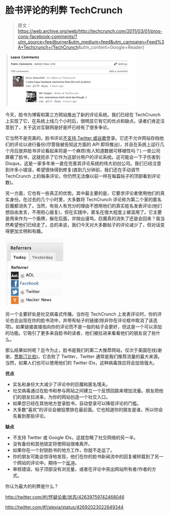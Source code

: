 # 脸书评论的利弊 TechCrunch

> 原文：<https://web.archive.org/web/http://techcrunch.com/2011/03/01/pros-cons-facebook-comments/?utm_source=feedburner&utm_medium=feed&utm_campaign=Feed%3A+Techcrunch+(TechCrunch>&utm_content=Google+Reader)

![](img/737cc65b76501338a3d1e2ce7f0d141b.png)

今天，脸书为博客和第三方网站推出了新的评论系统。我们已经在 TechCrunch 上实现了它，在系统上线几个小时后，很明显它有它的优点和缺点。读者们肯定注意到了，关于这对互联网是好是坏已经有了很多争论。

它当然不是完美的。脸书评论[不支持 Twitter 或谷歌](https://web.archive.org/web/20230203004011/https://techcrunch.com/2011/03/01/facebook-comments-twitter-google/)登录。它还不允许网站存档他们的评论以进行备份(尽管我被告知这方面的 API 即将推出)，并且在系统上运行几个月后放弃脸书评论看起来将是一个麻烦(有人知道数据可移植性吗？).一些公司屏蔽了脸书，这就扼杀了它作为这部分用户的评论系统。这可能会一下子伤害到 Disqus，这是一家多年来一直在完善其评论系统的伟大初创公司。我们已经注意到许多小错误，希望很快得到修复(直到几分钟前，我们还在手动调节 TechCrunch 上的每条评论，你仍然无法像以前一样在每篇帖子的顶部看到评论数)。

另一方面，它也有一些真正的优势。其中最主要的是，它要求评论者使用他们的真实身份。在过去的几个小时里，大多数将 TechCrunch 评论称为第二个家的匿名巨魔都消失了。当然，有些人有充分的理由不想用他们的真实姓名发表评论(他们想自由发言，不用担心报复)，但在实践中，匿名在很大程度上被滥用了。它主要是用来作为一个盾牌，躲在后面，并抛出谩骂。巨魔真的消失了还是会回来？我当然希望他们已经走了。总的来说，我们今天对大多数帖子的评论减少了，但对话变得更加文明和有趣。

![](img/0078d6519942e6aaf783c3e5c2b43ed7.png)

另一个主要好处是社交病毒式传播。当你在 TechCrunch 上发表评论时，你的评论也会出现在你的脸书流中，并带有帖子的链接(除非你在评论框中取消了该选项)。如果链接直接指向你的评论而不是一般的帖子会更好，但这是一个可以添加的功能。它吸引了更多来自脸书的读者，他们被拉进来看看他们的朋友说了些什么。

那么结果如何呢？迄今为止，脸书是我们的第二大推荐网站，仅次于美国在线(谢谢，[贾斯汀比伯](https://web.archive.org/web/20230203004011/https://techcrunch.com/2011/03/01/what-every-entrepreneur-could-learn-from-justin-bieber/))。它击败了 Twitter，Twitter 通常是我们推荐流量的最大来源。当然，如果人们也可以使用他们的 Twitter IDs，这种病毒效应将会加倍强大。

**优点**

*   实名和身份大大减少了评论中的巨魔和匿名懦夫。
*   社交病毒通过在脸书和参与网站之间建立一个反馈回路来增加流量。朋友把他们的朋友拉进来，为你的网站创造一个社交入口。
*   如果您已经在其他地方登录脸书，自动登录可以降低评论的门槛。
*   大多数“喜欢”的评论会被投票排在最前面。它也知道你的朋友是谁，所以你会先看到那些评论。

**缺点**

*   不支持 Twitter 或 Google IDs，这就忽略了社交网络的另一半。
*   没有备份和其他锁定将使网站很难离开。
*   如果你在一个封锁脸书的地方工作，你就不走运了。
*   你的朋友可能会惊讶地发现，他们在你的脸书新闻流中的回复被转载到了另一个网站的评论中。期待一个[反冲](https://web.archive.org/web/20230203004011/http://twitter.com/#!/ScepticGeek/status/42633682154041344)。
*   审核错误，帖子顶部没有浏览量，或者在评论中突出网站所有者/作者的方式。

你认为最大的利弊是什么？

http://twitter.com/#!/怀疑论者/状态/42639759742468046

http://twitter.com/#!/alexia/status/42692023022649344